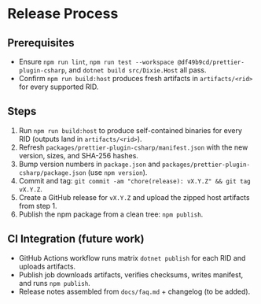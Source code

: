 # Release Process

## Prerequisites

- Ensure `npm run lint`, `npm run test --workspace @df49b9cd/prettier-plugin-csharp`, and `dotnet build src/Dixie.Host` all pass.
- Confirm `npm run build:host` produces fresh artifacts in `artifacts/<rid>` for every supported RID.

## Steps

1. Run `npm run build:host` to produce self-contained binaries for every RID (outputs land in `artifacts/<rid>`).
2. Refresh `packages/prettier-plugin-csharp/manifest.json` with the new version, sizes, and SHA-256 hashes.
3. Bump version numbers in `package.json` and `packages/prettier-plugin-csharp/package.json` (use `npm version`).
4. Commit and tag: `git commit -am "chore(release): vX.Y.Z" && git tag vX.Y.Z`.
5. Create a GitHub release for `vX.Y.Z` and upload the zipped host artifacts from step 1.
6. Publish the npm package from a clean tree: `npm publish`.

## CI Integration (future work)

- GitHub Actions workflow runs matrix `dotnet publish` for each RID and uploads artifacts.
- Publish job downloads artifacts, verifies checksums, writes manifest, and runs `npm publish`.
- Release notes assembled from `docs/faq.md` + changelog (to be added).
